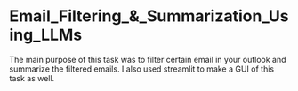 # Email_Filtering_&_Summarization_Using_LLMs
The main purpose of this task was to filter certain email in your outlook and summarize the filtered emails. I also used streamlit to make a GUI of this task as well.
